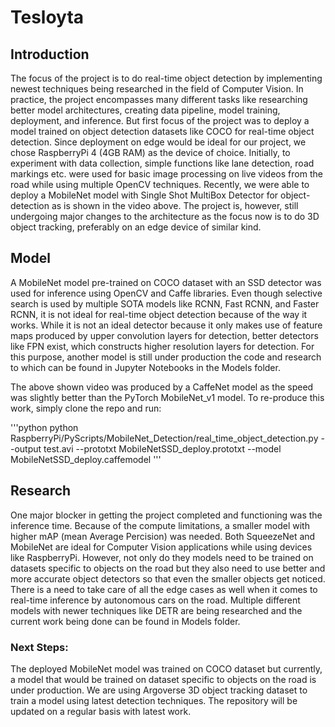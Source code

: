 # Tesloyta

## Introduction
The focus of the project is to do real-time object detection by implementing newest techniques being researched in the field of Computer Vision. In practice, the project encompasses many different tasks like researching better model architectures, creating data pipeline, model training, deployment, and inference. But first focus of the project was to deploy a model trained on object detection datasets like COCO for real-time object detection. Since deployment on edge would be ideal for our project, we chose RaspberryPi 4 (4GB RAM) as the device of choice. Initially, to experiment with data collection, simple functions like lane detection, road markings etc. were used for basic image processing on live videos from the road while using multiple OpenCV techniques. Recently, we were able to deploy a MobileNet model with Single Shot MultiBox Detector for object-detection as is shown in the video above. The project is, however, still undergoing major changes to the architecture as the focus now is to do 3D object tracking, preferably on an edge device of similar kind.

## Model
A MobileNet model pre-trained on COCO dataset with an SSD detector was used for inference using OpenCV and Caffe libraries. Even though selective search is used by multiple SOTA models like RCNN, Fast RCNN, and Faster RCNN, it is not ideal for real-time object detection because of the way it works. While it is not an ideal detector because it only makes use of feature maps produced by upper convolution layers for detection, better detectors like FPN exist, which constructs higher resolution layers for detection. For this purpose, another model is still under production the code and research to which can be found in Jupyter Notebooks in the Models folder.

The above shown video was produced by a CaffeNet model as the speed was slightly better than the PyTorch MobileNet_v1 model. To re-produce this work, simply clone the repo and run:
<!-- Github Markdown -->

<!-- Code Blocks -->
'''python
python RaspberryPi/PyScripts/MobileNet_Detection/real_time_object_detection.py --output test.avi --prototxt MobileNetSSD_deploy.prototxt --model MobileNetSSD_deploy.caffemodel
'''

## Research
One major blocker in getting the project completed and functioning was the inference time. Because of the compute limitations, a smaller model with higher mAP (mean Average Percision) was needed. Both SqueezeNet and MobileNet are ideal for Computer Vision applications while using devices like RaspberryPi. However, not only do they models need to be trained on datasets specific to objects on the road but they also need to use better and more accurate object detectors so that even the smaller objects get noticed. There is a need to take care of all the edge cases as well when it comes to real-time inference by autonomous cars on the road. Multiple different models with newer techniques like DETR are being researched and the current work being done can be found in Models folder.

### Next Steps:
The deployed MobileNet model was trained on COCO dataset but currently, a model that would be trained on dataset specific to objects on the road is under production. We are using Argoverse 3D object tracking dataset to train a model using latest detection techniques. The repository will be updated on a regular basis with latest work.
